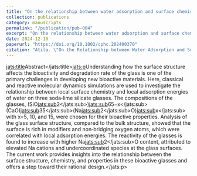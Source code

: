 ```yaml
---
title: "On the relationship between water adsorption and surface chemistry in soda‐lime silicate glasses"
collection: publications
category: manuscripts
permalink: "/publication/pub-004"
excerpt: "On the relationship between water adsorption and surface chemistry in soda‐lime silicate glasses"
date: 2024-12-16
paperurl: "https://doi.org/10.1002/cphc.202400370"
citation: "Atila. \"On the Relationship between Water Adsorption and Surface Chemistry in Soda‐lime Silicate Glasses.\" <i>ChemPhysChem</i>. 25(24)(2024)."
---
```

<jats:title>Abstract</jats:title><jats:p>Understanding how the surface structure affects the bioactivity and degradation rate of the glass is one of the primary challenges in developing new bioactive materials. Here, classical and reactive molecular dynamics simulations are used to investigate the relationship between local surface chemistry and local adsorption energies of water on three soda‐lime silicate glasses. The compositions of the glasses, (SiO<jats:sub>2</jats:sub>)<jats:sub>65−x</jats:sub>(CaO)<jats:sub>35</jats:sub>(Na<jats:sub>2</jats:sub>O)<jats:sub>x</jats:sub> with x=5, 10, and 15, were chosen for their bioactive properties. Analysis of the glass surface structure, compared to the bulk structure, showed that the surface is rich in modifiers and non‐bridging oxygen atoms, which were correlated with local adsorption energies. The reactivity of the glasses is found to increase with higher Na<jats:sub>2</jats:sub>O content, attributed to elevated Na cations and undercoordinated species at the glass surfaces. The current work provides insights into the relationship between the surface structure, chemistry, and properties in these bioactive glasses and offers a step toward their rational design.</jats:p>
